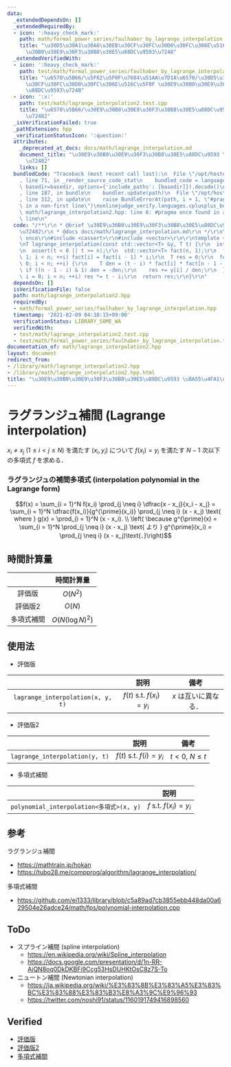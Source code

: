 ```yaml
---
data:
  _extendedDependsOn: []
  _extendedRequiredBy:
  - icon: ':heavy_check_mark:'
    path: math/formal_power_series/faulhaber_by_lagrange_interpolation.hpp
    title: "\u30D5\u30A1\u30A6\u30EB\u30CF\u30FC\u30D0\u30FC\u306E\u516C\u5F0F \u30E9\
      \u30B0\u30E9\u30F3\u30B8\u30E5\u88DC\u9593\u7248"
  _extendedVerifiedWith:
  - icon: ':heavy_check_mark:'
    path: test/math/formal_power_series/faulhaber_by_lagrange_interpolation.test.cpp
    title: "\u6570\u5B66/\u5F62\u5F0F\u7684\u51AA\u7D1A\u6570/\u30D5\u30A1\u30A6\u30EB\
      \u30CF\u30FC\u30D0\u30FC\u306E\u516C\u5F0F \u30E9\u30B0\u30E9\u30F3\u30B8\u30E5\
      \u88DC\u9593\u7248"
  - icon: ':x:'
    path: test/math/lagrange_interpolation2.test.cpp
    title: "\u6570\u5B66/\u30E9\u30B0\u30E9\u30F3\u30B8\u30E5\u88DC\u9593 \u8A55\u4FA1\
      \u72482"
  _isVerificationFailed: true
  _pathExtension: hpp
  _verificationStatusIcon: ':question:'
  attributes:
    _deprecated_at_docs: docs/math/lagrange_interpolation.md
    document_title: "\u30E9\u30B0\u30E9\u30F3\u30B8\u30E5\u88DC\u9593 \u8A55\u4FA1\
      \u72482"
    links: []
  bundledCode: "Traceback (most recent call last):\n  File \"/opt/hostedtoolcache/Python/3.9.5/x64/lib/python3.9/site-packages/onlinejudge_verify/documentation/build.py\"\
    , line 71, in _render_source_code_stat\n    bundled_code = language.bundle(stat.path,\
    \ basedir=basedir, options={'include_paths': [basedir]}).decode()\n  File \"/opt/hostedtoolcache/Python/3.9.5/x64/lib/python3.9/site-packages/onlinejudge_verify/languages/cplusplus.py\"\
    , line 187, in bundle\n    bundler.update(path)\n  File \"/opt/hostedtoolcache/Python/3.9.5/x64/lib/python3.9/site-packages/onlinejudge_verify/languages/cplusplus_bundle.py\"\
    , line 312, in update\n    raise BundleErrorAt(path, i + 1, \"#pragma once found\
    \ in a non-first line\")\nonlinejudge_verify.languages.cplusplus_bundle.BundleErrorAt:\
    \ math/lagrange_interpolation2.hpp: line 6: #pragma once found in a non-first\
    \ line\n"
  code: "/**\r\n * @brief \u30E9\u30B0\u30E9\u30F3\u30B8\u30E5\u88DC\u9593 \u8A55\u4FA1\
    \u72482\r\n * @docs docs/math/lagrange_interpolation.md\r\n */\r\n\r\n#pragma\
    \ once\r\n#include <cassert>\r\n#include <vector>\r\n\r\ntemplate <typename T>\r\
    \nT lagrange_interpolation(const std::vector<T> &y, T t) {\r\n  int n = y.size();\r\
    \n  assert(t < 0 || t >= n);\r\n  std::vector<T> fact(n, 1);\r\n  for (int i =\
    \ 1; i < n; ++i) fact[i] = fact[i - 1] * i;\r\n  T res = 0;\r\n  for (int i =\
    \ 0; i < n; ++i) {\r\n    T den = (t - i) * fact[i] * fact[n - 1 - i];\r\n   \
    \ if ((n - 1 - i) & 1) den = -den;\r\n    res += y[i] / den;\r\n  }\r\n  for (int\
    \ i = 0; i < n; ++i) res *= t - i;\r\n  return res;\r\n}\r\n"
  dependsOn: []
  isVerificationFile: false
  path: math/lagrange_interpolation2.hpp
  requiredBy:
  - math/formal_power_series/faulhaber_by_lagrange_interpolation.hpp
  timestamp: '2021-02-09 04:38:15+09:00'
  verificationStatus: LIBRARY_SOME_WA
  verifiedWith:
  - test/math/lagrange_interpolation2.test.cpp
  - test/math/formal_power_series/faulhaber_by_lagrange_interpolation.test.cpp
documentation_of: math/lagrange_interpolation2.hpp
layout: document
redirect_from:
- /library/math/lagrange_interpolation2.hpp
- /library/math/lagrange_interpolation2.hpp.html
title: "\u30E9\u30B0\u30E9\u30F3\u30B8\u30E5\u88DC\u9593 \u8A55\u4FA1\u72482"
---
```

# ラグランジュ補間 (Lagrange interpolation)

$x_i \neq x_j \ (1 \leq i < j \leq N)$ を満たす $(x_i, y_i)$ について $f(x_i) = y_i$ を満たす $N - 1$ 次以下の多項式 $f$ を求める．


### ラグランジュの補間多項式 (interpolation polynomial in the Lagrange form)

$$f(x) = \sum_{i = 1}^N f(x_i) \prod_{j \neq i} \dfrac{x - x_j}{x_i - x_j} = \sum_{i = 1}^N \dfrac{f(x_i)}{g^{\prime}(x_i)} \prod_{j \neq i} (x - x_j) \text{ where } g(x) = \prod_{i = 1}^N (x - x_i). \\ \left( \because g^{\prime}(x) = \sum_{i = 1}^N \prod_{j \neq i} (x - x_j) \text{ より } g^{\prime}(x_i) = \prod_{j \neq i} (x - x_j)\text{．}\right)$$


## 時間計算量

||時間計算量|
|:--:|:--:|
|評価版|$O(N^2)$|
|評価版2|$O(N)$|
|多項式補間|$O(N(\log{N})^2)$|


## 使用法

- 評価版

||説明|備考|
|:--:|:--:|:--:|
|`lagrange_interpolation(x, y, t)`|$f(t) \text{ s.t. } f(x_i) = y_i$|$x$ は互いに異なる．|

- 評価版2

||説明|備考|
|:--:|:--:|:--:|
|`lagrange_interpolation(y, t)`|$f(t) \text{ s.t. } f(i) = y_i$|$t < 0,\ N \leq t$|

- 多項式補間

||説明|
|:--:|:--:|
|`polynomial_interpolation<多項式>(x, y)`|$f \text{ s.t. } f(x_i) = y_i$|


## 参考

ラグランジュ補間
- https://mathtrain.jp/hokan
- https://tubo28.me/compprog/algorithm/lagrange_interpolation/

多項式補間
- https://github.com/ei1333/library/blob/c5a89ad7cb3855ebb448da00a629504e26adce24/math/fps/polynomial-interpolation.cpp


## ToDo

- スプライン補間 (spline interpolation)
  - https://en.wikipedia.org/wiki/Spline_interpolation
  - https://docs.google.com/presentation/d/1n-RR-AjQN8oq0DkDKBFi9Ccg53HsDUHKtOsC8z7S-To
- ニュートン補間 (Newtonian interpolation)
  - https://ja.wikipedia.org/wiki/%E3%83%8B%E3%83%A5%E3%83%BC%E3%83%88%E3%83%B3%E8%A3%9C%E9%96%93
  - https://twitter.com/noshi91/status/1160191749416898560


## Verified

- [評価版](https://atcoder.jp/contests/arc033/submissions/10088080)
- [評価版2](https://atcoder.jp/contests/arc033/submissions/10510969)
- [多項式補間](https://judge.yosupo.jp/submission/3794)

